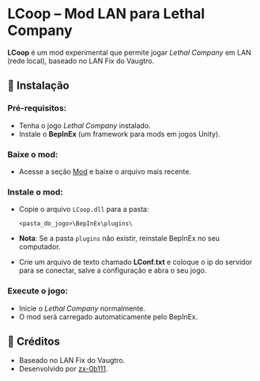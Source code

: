 # LCoop – Mod LAN para Lethal Company

**LCoop** é um mod experimental que permite jogar *Lethal Company* em LAN (rede local), baseado no LAN Fix do Vaugtro.

## 🚀 Instalação

### Pré-requisitos:

* Tenha o jogo *Lethal Company* instalado.
* Instale o **BepInEx** (um framework para mods em jogos Unity).

### Baixe o mod:

* Acesse a seção [Mod](https://github.com/zx-0b111/LCoop/releases) e baixe o arquivo mais recente.

### Instale o mod:

* Copie o arquivo `LCoop.dll` para a pasta:

  ```
  <pasta_do_jogo>\BepInEx\plugins\
  ```

* **Nota**: Se a pasta `plugins` não existir, reinstale BepInEx no seu computador.
* Crie um arquivo de texto chamado **LConf.txt** e coloque o ip do servidor para se conectar, salve a configuração e abra o seu jogo.

### Execute o jogo:

* Inicie o *Lethal Company* normalmente.
* O mod será carregado automaticamente pelo BepInEx.

## 📌 Créditos

* Baseado no LAN Fix do Vaugtro.
* Desenvolvido por [zx-0b111](https://github.com/zx-0b111).
